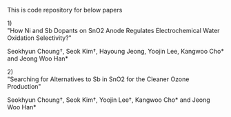 This is code repository for below papers

1)\
"How Ni and Sb Dopants on SnO2 Anode Regulates Electrochemical Water Oxidation Selectivity?"

Seokhyun Choung†, Seok Kim†, Hayoung Jeong, Yoojin Lee, Kangwoo Cho* and Jeong Woo Han*




2)\
"Searching for Alternatives to Sb in SnO2 for the Cleaner Ozone Production"

Seokhyun Choung†, Seok Kim†, Yoojin Lee†, Kangwoo Cho* and Jeong Woo Han*
